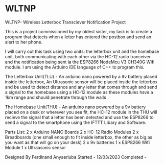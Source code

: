 # WLTNP

 WLTNP- Wireless Letterbox Transciever Notification Project

 This is a project commissioned by my oldest sister, my task is to create a program that detects when a letter
 has entered the postbox and send an alert to her phone.

 I will carry out this task using two units: the letterbox unit and the homebase unit. both communicating with 
 each other via the HC-12 radio tranceiver and the notification being sent ia the ESP8266 NodeMcu V3 CH340G Wifi module.
 I am using the Arduino IDE language of C++ to program this.

 The Letterbox Unit(TLU) - An arduino nano powered by a 9v battery placed inside the letterbox, An Ultrasonic sensor will 
 be placed inside the letterbox and be used to detect distance and any letter that comes through and send a signal to the 
 homebase using a HC-12 module as these modules have a 1km range and should penetrate through the walls 

 The Homebase Unit(THU) - An arduino nano powered by a 9v battery placed on a desk or wherever you see fit, the HC-12 module
 in the THU will recieve the signal that a letter has been detected and use the ESP8266 to send a signal to the smartphone using 
 the IFTTT Libary and Software.
 
 
 Parts List:
 2 x Arduino NANO Boards
 2 x HC-12 Radio Modules
 2 x Breadboards (one small enough to fit inside letterbox, the other as big as you want as that will go on your desk)
 2 x 9v batteries
 1 x ESP8266 Wifi Module
 1 x Ultraasonic sensor
 

  Designed By Ferdinand Anyaeriuba 
  Started - 12/03/2023
  Completed - 
